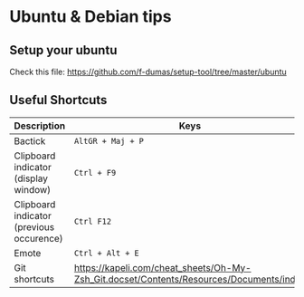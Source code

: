 # Ubuntu & Debian tips


## Setup your ubuntu

Check this file: https://github.com/f-dumas/setup-tool/tree/master/ubuntu

## Useful Shortcuts

| Description | Keys |
| -- | -- |
Bactick | `AltGR + Maj + P`
Clipboard indicator (display window) | `Ctrl + F9`
Clipboard indicator (previous occurence) | `Ctrl F12`
Emote | `Ctrl + Alt + E`
Git shortcuts | https://kapeli.com/cheat_sheets/Oh-My-Zsh_Git.docset/Contents/Resources/Documents/index